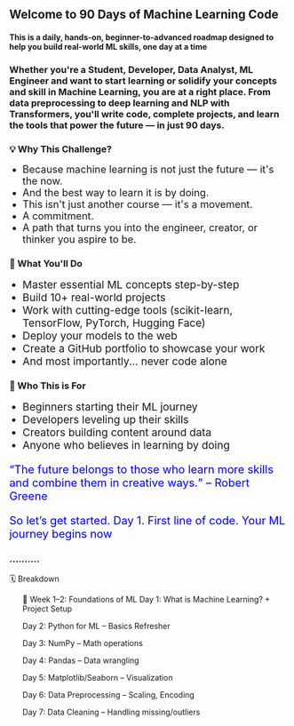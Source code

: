 <h2> Welcome to 90 Days of Machine Learning Code</h2> 
<h4> This is a daily, hands-on, beginner-to-advanced roadmap designed to help you build real-world ML skills, one day at a time </h4>

<h3> Whether you're a Student, Developer, Data Analyst, ML Engineer and want to start learning or solidify your concepts and skill in Machine Learning, you are at a right place. From data preprocessing to deep learning and NLP with Transformers, you'll write code, complete projects, and learn the tools that power the future — in just 90 days.</h3>

<h3>💡 Why This Challenge?</h3>
<ul>
<li style="font-size:18px;">Because machine learning is not just the future — it's the now.</li>
<li style="font-size:18px;">And the best way to learn it is by doing. </li>
<li style="font-size:18px;">This isn't just another course — it's a movement.</li>
<li style="font-size:18px;">A commitment.</li>
<li style="font-size:18px;">A path that turns you into the engineer, creator, or thinker you aspire to be.</li>
</ul>


<h3>🚀 What You'll Do</h3>
<ul>
<li style="font-size:19px;">Master essential ML concepts step-by-step</li>
<li style="font-size:19px;">Build 10+ real-world projects </li>
<li style="font-size:19px;">Work with cutting-edge tools (scikit-learn, TensorFlow, PyTorch, Hugging Face)</li>
<li style="font-size:19px;">Deploy your models to the web</li>
<li style="font-size:19px;">Create a GitHub portfolio to showcase your work</li>
<li style="font-size:19px;">And most importantly... never code alone</li>
</ul>


<h3>🧠 Who This is For</h3>
<ul>
<li style="font-size:19px;">Beginners starting their ML journey</li>
<li style="font-size:19px;">Developers leveling up their skills</li>
<li style="font-size:19px;">Creators building content around data</li>
<li style="font-size:19px;">Anyone who believes in learning by doing</li>
</ul>

<p style="font-size:20px;color:blue"> <q>The future belongs to those who learn more skills and combine them in creative ways.</q>  – Robert Greene</p>

<p style="font-size:20px;color:blue"> So let’s get started. Day 1. First line of code. Your ML journey begins now</p>


<h3>..........</h3>
🗓️ Breakdown
<ul>
📅 Week 1–2: Foundations of ML
Day 1: What is Machine Learning? + Project Setup

Day 2: Python for ML – Basics Refresher

Day 3: NumPy – Math operations

Day 4: Pandas – Data wrangling

Day 5: Matplotlib/Seaborn – Visualization

Day 6: Data Preprocessing – Scaling, Encoding

Day 7: Data Cleaning – Handling missing/outliers
</ul>



